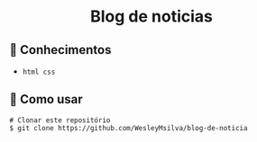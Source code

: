 <h1 align="center">Blog de noticias</h1>


## :rocket: Conhecimentos
 - `html css`

## :book: Como usar

```
# Clonar este repositório
$ git clone https://github.com/WesleyMsilva/blog-de-noticia

```